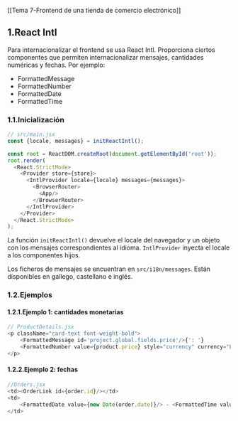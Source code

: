 [[Tema 7-Frontend de una tienda de comercio electrónico]]

## 1.React Intl
Para internacionalizar el frontend se usa React Intl. Proporciona ciertos componentes que permiten internacionalizar mensajes, cantidades numéricas y fechas. Por ejemplo:
+ FormattedMessage
+ FormattedNumber
+ FormattedDate
+ FormattedTime

### 1.1.Inicialización

```javascript
// src/main.jsx
const {locale, messages} = initReactIntl();

const root = ReactDOM.createRoot(document.getElementById('root'));
root.render(
  <React.StrictMode>
    <Provider store={store}>
      <IntlProvider locale={locale} messages={messages}>
        <BrowserRouter>
          <App/>
        </BrowserRouter>
      </IntlProvider>
    </Provider>
  </React.StrictMode>
);
```

La función `initReactIntl()` devuelve el locale del navegador y un objeto con los mensajes correspondientes al idioma. `IntlProvider` inyecta el locale a los componentes hijos.

Los ficheros de mensajes se encuentran en `src/i18n/messages`. Están disponibles en gallego, castellano e inglés.

### 1.2.Ejemplos
#### 1.2.1.Ejemplo 1: cantidades monetarias

```javascript
// ProductDetails.jsx
<p className="card-text font-weight-bold">  
    <FormattedMessage id='project.global.fields.price'/>{': '}  
    <FormattedNumber value={product.price} style="currency" currency="EUR"/>  
</p>
```

#### 1.2.2.Ejemplo 2: fechas

```javascript
//Orders.jsx
<td><OrderLink id={order.id}/></td>  
<td>  
    <FormattedDate value={new Date(order.date)}/> - <FormattedTime value={new Date(order.date)}/>  
</td>
```
